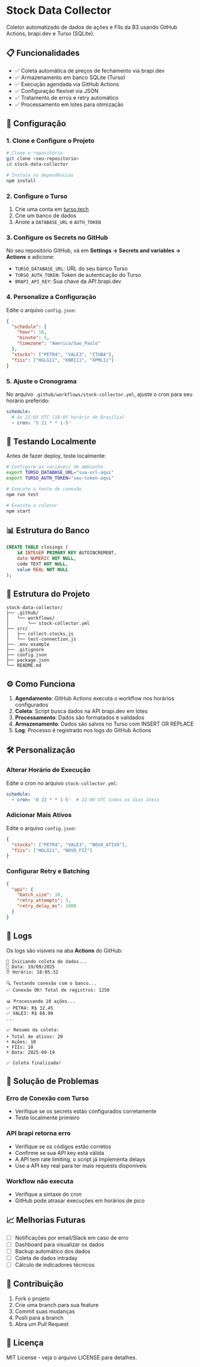 # Stock Data Collector

Coletor automatizado de dados de ações e FIIs da B3 usando GitHub Actions, brapi.dev e Turso (SQLite).

## 📋 Funcionalidades

- ✅ Coleta automática de preços de fechamento via brapi.dev
- ✅ Armazenamento em banco SQLite (Turso)
- ✅ Execução agendada via GitHub Actions
- ✅ Configuração flexível via JSON
- ✅ Tratamento de erros e retry automático
- ✅ Processamento em lotes para otimização

## 🚀 Configuração

### 1. Clone e Configure o Projeto

```bash
# Clone o repositório
git clone <seu-repositorio>
cd stock-data-collector

# Instale as dependências
npm install
```

### 2. Configure o Turso

1. Crie uma conta em [turso.tech](https://turso.tech)
2. Crie um banco de dados
3. Anote a `DATABASE_URL` e `AUTH_TOKEN`

### 3. Configure os Secrets no GitHub

No seu repositório GitHub, vá em **Settings → Secrets and variables → Actions** e adicione:

- `TURSO_DATABASE_URL`: URL do seu banco Turso
- `TURSO_AUTH_TOKEN`: Token de autenticação do Turso
- `BRAPI_API_KEY`: Sua chave da API brapi.dev

### 4. Personalize a Configuração

Edite o arquivo `config.json`:

```json
{
  "schedule": {
    "hour": 18,
    "minute": 5,
    "timezone": "America/Sao_Paulo"
  },
  "stocks": ["PETR4", "VALE3", "ITUB4"],
  "fiis": ["HGLG11", "KNRI11", "XPML11"]
}
```

### 5. Ajuste o Cronograma

No arquivo `.github/workflows/stock-collector.yml`, ajuste o cron para seu horário preferido:

```yaml
schedule:
  # Às 21:05 UTC (18:05 horário de Brasília)
  - cron: '5 21 * * 1-5'
```

## 🧪 Testando Localmente

Antes de fazer deploy, teste localmente:

```bash
# Configure as variáveis de ambiente
export TURSO_DATABASE_URL="sua-url-aqui"
export TURSO_AUTH_TOKEN="seu-token-aqui"

# Execute o teste de conexão
npm run test

# Execute o coletor
npm start
```

## 📊 Estrutura do Banco

```sql
CREATE TABLE closings (
    id INTEGER PRIMARY KEY AUTOINCREMENT,
    date NUMERIC NOT NULL,
    code TEXT NOT NULL,
    value REAL NOT NULL
);
```

## 📁 Estrutura do Projeto

```
stock-data-collector/
├── .github/
│   └── workflows/
│       └── stock-collector.yml
├── src/
│   ├── collect-stocks.js
│   └── test-connection.js
├── .env.example
├── .gitignore
├── config.json
├── package.json
└── README.md
```

## ⚙️ Como Funciona

1. **Agendamento**: GitHub Actions executa o workflow nos horários configurados
2. **Coleta**: Script busca dados na API brapi.dev em lotes
3. **Processamento**: Dados são formatados e validados
4. **Armazenamento**: Dados são salvos no Turso com INSERT OR REPLACE
5. **Log**: Processo é registrado nos logs do GitHub Actions

## 🛠️ Personalização

### Alterar Horário de Execução

Edite o cron no arquivo `stock-collector.yml`:

```yaml
schedule:
  - cron: '0 22 * * 1-5'  # 22:00 UTC todos os dias úteis
```

### Adicionar Mais Ativos

Edite o arquivo `config.json`:

```json
{
  "stocks": ["PETR4", "VALE3", "NOVO_ATIVO"],
  "fiis": ["HGLG11", "NOVO_FII"]
}
```

### Configurar Retry e Batching

```json
{
  "api": {
    "batch_size": 10,
    "retry_attempts": 3,
    "retry_delay_ms": 1000
  }
}
```

## 📝 Logs

Os logs são visíveis na aba **Actions** do GitHub:

```
🚀 Iniciando coleta de dados...
📅 Data: 19/09/2025
⏰ Horário: 18:05:32

🔍 Testando conexão com o banco...
✅ Conexão OK! Total de registros: 1250

📊 Processando 10 ações...
✅ PETR4: R$ 32.45
✅ VALE3: R$ 68.90
...

📈 Resumo da coleta:
• Total de ativos: 20
• Ações: 10
• FIIs: 10
• Data: 2025-09-19

✅ Coleta finalizada!
```

## 🔧 Solução de Problemas

### Erro de Conexão com Turso
- Verifique se os secrets estão configurados corretamente
- Teste localmente primeiro

### API brapi retorna erro
- Verifique se os códigos estão corretos
- Confirme se sua API key está válida
- A API tem rate limiting, o script já implementa delays
- Use a API key real para ter mais requests disponíveis

### Workflow não executa
- Verifique a sintaxe do cron
- GitHub pode atrasar execuções em horários de pico

## 📈 Melhorias Futuras

- [ ] Notificações por email/Slack em caso de erro
- [ ] Dashboard para visualizar os dados
- [ ] Backup automático dos dados
- [ ] Coleta de dados intraday
- [ ] Cálculo de indicadores técnicos

## 🤝 Contribuição

1. Fork o projeto
2. Crie uma branch para sua feature
3. Commit suas mudanças
4. Push para a branch
5. Abra um Pull Request

## 📄 Licença

MIT License - veja o arquivo LICENSE para detalhes.